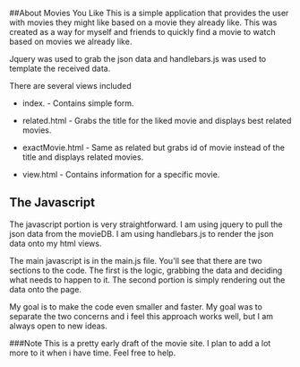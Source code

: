 ##About Movies You Like
This is a simple application that provides the user with movies they might like based 
on a movie they already like. This was created as a way for myself and friends to quickly find a movie to watch based on movies we already like.

Jquery was used to grab the json data and handlebars.js was used to template the received data.

There are several views included

*   index. - Contains simple form.

*   related.html - Grabs the title for the liked movie and displays best related movies.
*   exactMovie.html - Same as related but grabs id of movie instead of the title and displays related movies.
*   view.html - Contains information for a specific movie.

## The Javascript
The javascript portion is very straightforward. I am using jquery to pull the json data from the movieDB. I am using handlebars.js to render the json data onto my html views.

The main javascript is in the main.js file. You'll see that there are two sections to the code. The first is the logic, grabbing the data and deciding what needs to happen to it. The second portion is simply rendering out the data onto the page.

My goal is to make the code even smaller and faster. My goal was to separate the two concerns and i feel this approach works well, but I am always open to new ideas.
	

###Note
 This is a pretty early draft of the movie site. I plan to add a lot more to it when i have time.
 Feel free to help. 